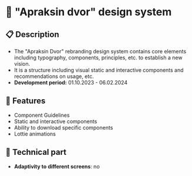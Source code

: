 # 🏰 "Apraksin dvor" design system
  ## 📋 Description
  * The "Apraksin Dvor" rebranding design system contains core elements including typography, components, principles, etc. to establish a new vision.
  * It is a structure including visual static and interactive components and recommendations on usage, etc.
  * **Development period:** 01.10.2023 - 06.02.2024
  ## 📌 Features
  * Component Guidelines
  * Static and interactive components
  * Ability to download specific components
  * Lottie animations
  ## 🔧 Technical part
  *	**Adaptivity to different screens**: no